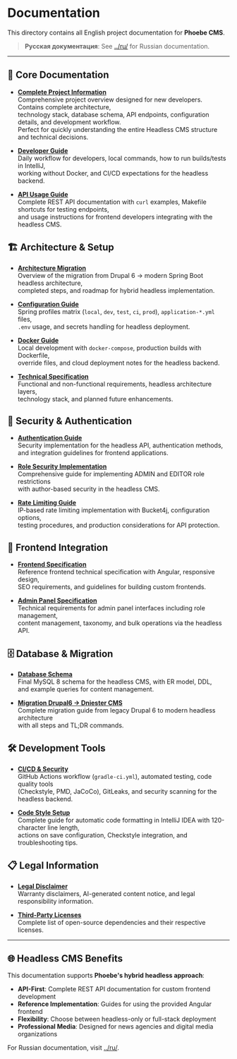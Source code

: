 # Documentation

This directory contains all English project documentation for **Phoebe CMS**.

> **Русская документация**: See [../ru/](../ru/) for Russian documentation.

---

## 📖 Core Documentation

- **[Complete Project Information](./TASK_DESCRIPTION.md)**  
  Comprehensive project overview designed for new developers. Contains complete architecture,  
  technology stack, database schema, API endpoints, configuration details, and development workflow.  
  Perfect for quickly understanding the entire Headless CMS structure and technical decisions.

- **[Developer Guide](./DEVELOPER_GUIDE.md)**  
  Daily workflow for developers, local commands, how to run builds/tests in IntelliJ,  
  working without Docker, and CI/CD expectations for the headless backend.

- **[API Usage Guide](./API_USAGE.md)**  
  Complete REST API documentation with `curl` examples, Makefile shortcuts for testing endpoints,  
  and usage instructions for frontend developers integrating with the headless CMS.

## 🏗️ Architecture & Setup

- **[Architecture Migration](./ARCHITECTURE_MIGRATION.md)**  
  Overview of the migration from Drupal 6 → modern Spring Boot headless architecture,  
  completed steps, and roadmap for hybrid headless implementation.

- **[Configuration Guide](./CONFIG_GUIDE.md)**  
  Spring profiles matrix (`local`, `dev`, `test`, `ci`, `prod`), `application-*.yml` files,  
  `.env` usage, and secrets handling for headless deployment.

- **[Docker Guide](./DOCKER_GUIDE.md)**  
  Local development with `docker-compose`, production builds with Dockerfile,  
  override files, and cloud deployment notes for the headless backend.

- **[Technical Specification](./TECHNICAL_SPEC.md)**  
  Functional and non-functional requirements, headless architecture layers,  
  technology stack, and planned future enhancements.

## 🔐 Security & Authentication

- **[Authentication Guide](./AUTHENTICATION_GUIDE.md)**  
  Security implementation for the headless API, authentication methods,  
  and integration guidelines for frontend applications.

- **[Role Security Implementation](./ROLE_SECURITY_IMPLEMENTATION.md)**  
  Comprehensive guide for implementing ADMIN and EDITOR role restrictions  
  with author-based security in the headless CMS.

- **[Rate Limiting Guide](./RATE_LIMITING.md)**  
  IP-based rate limiting implementation with Bucket4j, configuration options,  
  testing procedures, and production considerations for API protection.

## 🎨 Frontend Integration

- **[Frontend Specification](./FRONTEND_SPEC.md)**  
  Reference frontend technical specification with Angular, responsive design,  
  SEO requirements, and guidelines for building custom frontends.

- **[Admin Panel Specification](./ADMIN_PANEL_SPEC.md)**  
  Technical requirements for admin panel interfaces including role management,  
  content management, taxonomy, and bulk operations via the headless API.

## 🗄️ Database & Migration

- **[Database Schema](./DATABASE_SCHEMA.md)**  
  Final MySQL 8 schema for the headless CMS, with ER model, DDL,  
  and example queries for content management.

- **[Migration Drupal6 → Dniester CMS](./MIGRATION_DRUPAL6.md)**  
  Complete migration guide from legacy Drupal 6 to modern headless architecture  
  with all steps and TL;DR commands.

## 🛠️ Development Tools

- **[CI/CD & Security](./CI_CD_SECURITY.md)**  
  GitHub Actions workflow (`gradle-ci.yml`), automated testing, code quality tools  
  (Checkstyle, PMD, JaCoCo), GitLeaks, and security scanning for the headless backend.

- **[Code Style Setup](./CODE_STYLE_SETUP.md)**  
  Complete guide for automatic code formatting in IntelliJ IDEA with 120-character line length,  
  actions on save configuration, Checkstyle integration, and troubleshooting tips.

## 📋 Legal Information

- **[Legal Disclaimer](./DISCLAIMER.md)**  
  Warranty disclaimers, AI-generated content notice, and legal responsibility information.

- **[Third-Party Licenses](./NOTICE.md)**  
  Complete list of open-source dependencies and their respective licenses.

---

## 🌐 Headless CMS Benefits

This documentation supports **Phoebe's hybrid headless approach**:

- **API-First**: Complete REST API documentation for custom frontend development
- **Reference Implementation**: Guides for using the provided Angular frontend
- **Flexibility**: Choose between headless-only or full-stack deployment
- **Professional Media**: Designed for news agencies and digital media organizations

For Russian documentation, visit [../ru/](../ru/).